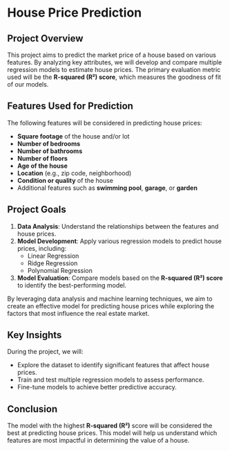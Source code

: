# House Price Prediction

## Project Overview

This project aims to predict the market price of a house based on various features. By analyzing key attributes, we will develop and compare multiple regression models to estimate house prices. The primary evaluation metric used will be the **R-squared (R²) score**, which measures the goodness of fit of our models.

## Features Used for Prediction

The following features will be considered in predicting house prices:

- **Square footage** of the house and/or lot
- **Number of bedrooms**
- **Number of bathrooms**
- **Number of floors**
- **Age of the house**
- **Location** (e.g., zip code, neighborhood)
- **Condition or quality** of the house
- Additional features such as **swimming pool**, **garage**, or **garden**

## Project Goals

1. **Data Analysis**: Understand the relationships between the features and house prices.
2. **Model Development**: Apply various regression models to predict house prices, including:
   - Linear Regression
   - Ridge Regression
   - Polynomial Regression
3. **Model Evaluation**: Compare models based on the **R-squared (R²) score** to identify the best-performing model.

By leveraging data analysis and machine learning techniques, we aim to create an effective model for predicting house prices while exploring the factors that most influence the real estate market.

## Key Insights

During the project, we will:
- Explore the dataset to identify significant features that affect house prices.
- Train and test multiple regression models to assess performance.
- Fine-tune models to achieve better predictive accuracy.

## Conclusion

The model with the highest **R-squared (R²)** score will be considered the best at predicting house prices. This model will help us understand which features are most impactful in determining the value of a house.

